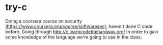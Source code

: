 # try-c
Doing a coursera course on security (https://www.coursera.org/course/softwaresec), haven't done C code before. Going through http://c.learncodethehardway.org/ in order to gain some knowledge of the language we're going to use in the class.
